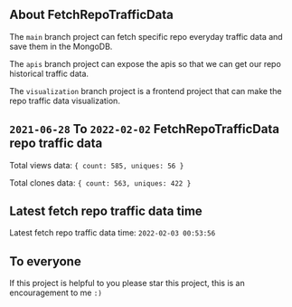 ## About FetchRepoTrafficData

The `main` branch project can fetch specific repo everyday traffic data and save them in the MongoDB.

The `apis` branch project can expose the apis so that we can get our repo historical traffic data.

The `visualization` branch project is a frontend project that can make the repo traffic data visualization.

## `2021-06-28` To `2022-02-02` FetchRepoTrafficData repo traffic data

Total views data: `{ count: 585, uniques: 56 }`

Total clones data: `{ count: 563, uniques: 422 }`

## Latest fetch repo traffic data time

Latest fetch repo traffic data time: `2022-02-03 00:53:56`

## To everyone

If this project is helpful to you please star this project, this is an encouragement to me `:)`



